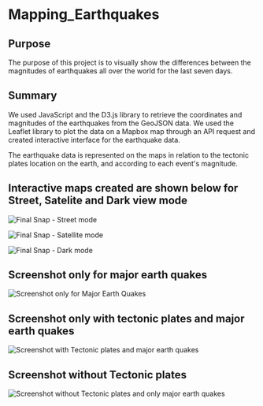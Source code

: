 # Mapping_Earthquakes

## Purpose
The purpose of this project is to visually show the differences between the magnitudes of earthquakes all over the world for the last seven days.

## Summary
We used JavaScript and the D3.js library to retrieve the coordinates and magnitudes of the earthquakes from the GeoJSON data. We used the Leaflet library to plot the data on a Mapbox map through an API request and created interactive interface for the earthquake data.

The earthquake data is represented on the maps in relation to the tectonic plates location on the earth, and according to each event's magnitude.

## Interactive maps created are shown below for Street, Satelite and Dark view mode

![Final Snap - Street mode](https://user-images.githubusercontent.com/104873181/182986686-1f34bb03-dcc5-484e-be49-7685934b57c5.png)

![Final Snap - Satellite mode](https://user-images.githubusercontent.com/104873181/182986703-c5c6a562-aca2-405b-93e0-9710030046aa.png)

![Final Snap - Dark mode](https://user-images.githubusercontent.com/104873181/182986707-7ba09def-25b7-425e-9b58-4c202ff4f215.png)

## Screenshot only for major earth quakes

![Screenshot only for Major Earth Quakes](https://user-images.githubusercontent.com/104873181/182987443-a08a7588-988a-4a1b-9847-ce33fc498603.png)

## Screenshot only with tectonic plates and major earth quakes

![Screenshot with Tectonic plates and major earth quakes](https://user-images.githubusercontent.com/104873181/182987567-8f8416ae-9ac2-4ebe-aa39-3dc03c2f3399.png)

## Screenshot without Tectonic plates

![Screenshot without Tectonic plates and only major earth quakes](https://user-images.githubusercontent.com/104873181/182987725-3e211f3d-9b88-4245-b073-74bc9684ba8d.png)
